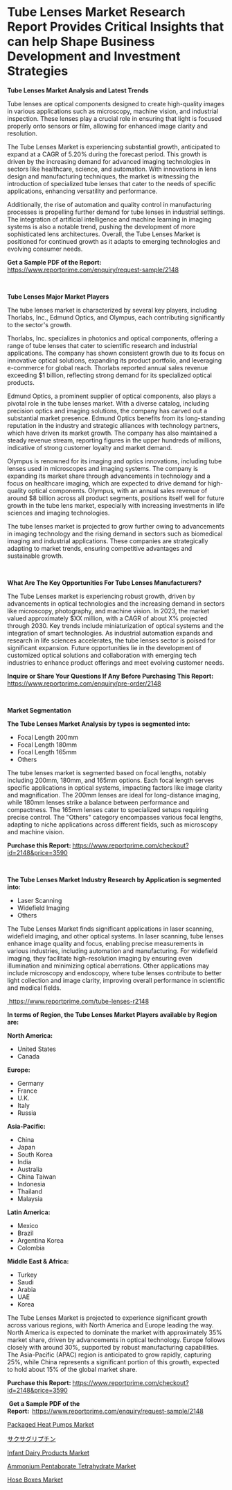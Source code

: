 <p><h1>Tube Lenses Market Research Report Provides Critical Insights that can help Shape Business Development and Investment Strategies</h1></p><p><strong>Tube Lenses Market Analysis and Latest Trends</strong></p>
<p><p>Tube lenses are optical components designed to create high-quality images in various applications such as microscopy, machine vision, and industrial inspection. These lenses play a crucial role in ensuring that light is focused properly onto sensors or film, allowing for enhanced image clarity and resolution. </p><p>The Tube Lenses Market is experiencing substantial growth, anticipated to expand at a CAGR of 5.20% during the forecast period. This growth is driven by the increasing demand for advanced imaging technologies in sectors like healthcare, science, and automation. With innovations in lens design and manufacturing techniques, the market is witnessing the introduction of specialized tube lenses that cater to the needs of specific applications, enhancing versatility and performance.</p><p>Additionally, the rise of automation and quality control in manufacturing processes is propelling further demand for tube lenses in industrial settings. The integration of artificial intelligence and machine learning in imaging systems is also a notable trend, pushing the development of more sophisticated lens architectures. Overall, the Tube Lenses Market is positioned for continued growth as it adapts to emerging technologies and evolving consumer needs.</p></p>
<p><strong>Get a Sample PDF of the Report:&nbsp;</strong> <a href="https://www.reportprime.com/enquiry/request-sample/2148">https://www.reportprime.com/enquiry/request-sample/2148</a></p>
<p>&nbsp;</p>
<p><strong>Tube Lenses Major Market Players</strong></p>
<p><p>The tube lenses market is characterized by several key players, including Thorlabs, Inc., Edmund Optics, and Olympus, each contributing significantly to the sector's growth. </p><p>Thorlabs, Inc. specializes in photonics and optical components, offering a range of tube lenses that cater to scientific research and industrial applications. The company has shown consistent growth due to its focus on innovative optical solutions, expanding its product portfolio, and leveraging e-commerce for global reach. Thorlabs reported annual sales revenue exceeding $1 billion, reflecting strong demand for its specialized optical products.</p><p>Edmund Optics, a prominent supplier of optical components, also plays a pivotal role in the tube lenses market. With a diverse catalog, including precision optics and imaging solutions, the company has carved out a substantial market presence. Edmund Optics benefits from its long-standing reputation in the industry and strategic alliances with technology partners, which have driven its market growth. The company has also maintained a steady revenue stream, reporting figures in the upper hundreds of millions, indicative of strong customer loyalty and market demand.</p><p>Olympus is renowned for its imaging and optics innovations, including tube lenses used in microscopes and imaging systems. The company is expanding its market share through advancements in technology and a focus on healthcare imaging, which are expected to drive demand for high-quality optical components. Olympus, with an annual sales revenue of around $8 billion across all product segments, positions itself well for future growth in the tube lens market, especially with increasing investments in life sciences and imaging technologies.</p><p>The tube lenses market is projected to grow further owing to advancements in imaging technology and the rising demand in sectors such as biomedical imaging and industrial applications. These companies are strategically adapting to market trends, ensuring competitive advantages and sustainable growth.</p></p>
<p>&nbsp;</p>
<p><strong>What Are The Key Opportunities For Tube Lenses Manufacturers?</strong></p>
<p><p>The Tube Lenses market is experiencing robust growth, driven by advancements in optical technologies and the increasing demand in sectors like microscopy, photography, and machine vision. In 2023, the market valued approximately $XX million, with a CAGR of about X% projected through 2030. Key trends include miniaturization of optical systems and the integration of smart technologies. As industrial automation expands and research in life sciences accelerates, the tube lenses sector is poised for significant expansion. Future opportunities lie in the development of customized optical solutions and collaboration with emerging tech industries to enhance product offerings and meet evolving customer needs.</p></p>
<p><strong>Inquire or Share Your Questions If Any Before Purchasing This Report:</strong> <a href="https://www.reportprime.com/enquiry/pre-order/2148">https://www.reportprime.com/enquiry/pre-order/2148</a></p>
<p>&nbsp;</p>
<p><strong>Market Segmentation</strong></p>
<p><strong>The Tube Lenses Market Analysis by types is segmented into:</strong></p>
<p><ul><li>Focal Length 200mm</li><li>Focal Length 180mm</li><li>Focal Length 165mm</li><li>Others</li></ul></p>
<p><p>The tube lenses market is segmented based on focal lengths, notably including 200mm, 180mm, and 165mm options. Each focal length serves specific applications in optical systems, impacting factors like image clarity and magnification. The 200mm lenses are ideal for long-distance imaging, while 180mm lenses strike a balance between performance and compactness. The 165mm lenses cater to specialized setups requiring precise control. The "Others" category encompasses various focal lengths, adapting to niche applications across different fields, such as microscopy and machine vision.</p></p>
<p><strong>Purchase this Report:&nbsp;</strong><a href="https://www.reportprime.com/checkout?id=2148&price=3590">https://www.reportprime.com/checkout?id=2148&price=3590</a></p>
<p>&nbsp;</p>
<p><strong>The Tube Lenses Market Industry Research by Application is segmented into:</strong></p>
<p><ul><li>Laser Scanning</li><li>Widefield Imaging</li><li>Others</li></ul></p>
<p><p>The Tube Lenses Market finds significant applications in laser scanning, widefield imaging, and other optical systems. In laser scanning, tube lenses enhance image quality and focus, enabling precise measurements in various industries, including automation and manufacturing. For widefield imaging, they facilitate high-resolution imaging by ensuring even illumination and minimizing optical aberrations. Other applications may include microscopy and endoscopy, where tube lenses contribute to better light collection and image clarity, improving overall performance in scientific and medical fields.</p></p>
<p><a href="https://www.reportprime.com/tube-lenses-r2148">&nbsp;https://www.reportprime.com/tube-lenses-r2148</a></p>
<p><strong>In terms of Region, the Tube Lenses Market Players available by Region are:</strong></p>
<p>
    <p> <strong> North America: </strong>
        <ul>
            <li>United States</li>
            <li>Canada</li>
        </ul>
        </p> 
    <p> <strong> Europe: </strong>
        <ul>
            <li>Germany</li>
            <li>France</li>
            <li>U.K.</li>
            <li>Italy</li>
            <li>Russia</li>
        </ul>
        </p> 
    <p> <strong> Asia-Pacific: </strong>
        <ul>
            <li>China</li>
            <li>Japan</li>
            <li>South Korea</li>
            <li>India</li>
            <li>Australia</li>
            <li>China Taiwan</li>
            <li>Indonesia</li>
            <li>Thailand</li>
            <li>Malaysia</li>
        </ul>
        </p> 
    <p> <strong> Latin America: </strong>
        <ul>
            <li>Mexico</li>
            <li>Brazil</li>
            <li>Argentina Korea</li>
            <li>Colombia</li>
        </ul>
        </p> 
    <p> <strong> Middle East & Africa: </strong>
        <ul>
            <li>Turkey</li>
            <li>Saudi</li>
            <li>Arabia</li>
            <li>UAE</li>
            <li>Korea</li>
        </ul>
    </p>
    </p>
<p><p>The Tube Lenses Market is projected to experience significant growth across various regions, with North America and Europe leading the way. North America is expected to dominate the market with approximately 35% market share, driven by advancements in optical technology. Europe follows closely with around 30%, supported by robust manufacturing capabilities. The Asia-Pacific (APAC) region is anticipated to grow rapidly, capturing 25%, while China represents a significant portion of this growth, expected to hold about 15% of the global market share.</p></p>
<p><strong>Purchase this Report: </strong><a href="https://www.reportprime.com/checkout?id=2148&price=3590">https://www.reportprime.com/checkout?id=2148&price=3590</a></p>
<p>&nbsp;<strong>Get a Sample PDF of the Report:&nbsp;&nbsp;</strong><a href="https://www.reportprime.com/enquiry/request-sample/2148">https://www.reportprime.com/enquiry/request-sample/2148</a></p>
<p><strong></strong></p>
<p><p><a href="https://issuu.com/reportprime-2/docs/packaged-heat-pumps-market-size-203_04fd0220097aef">Packaged Heat Pumps Market</a></p><p><a href="https://medium.com/@novastamm2023/%E3%82%B5%E3%82%AD%E3%82%B5%E3%82%B0%E3%83%AA%E3%83%97%E3%83%81%E3%83%B3%E6%A5%AD%E7%95%8C%E5%88%86%E6%9E%90%E3%83%AC%E3%83%9D%E3%83%BC%E3%83%88-%E3%82%A2%E3%83%97%E3%83%AA%E3%82%B1%E3%83%BC%E3%82%B7%E3%83%A7%E3%83%B3-%E5%9C%B0%E5%9F%9F-%E7%AB%B6%E4%BA%89%E6%88%A6%E7%95%A5%E3%81%AB%E3%82%88%E3%82%8B%E5%B8%82%E5%A0%B4%E8%A6%8F%E6%A8%A1-%E3%82%B7%E3%82%A7%E3%82%A2-%E3%83%88%E3%83%AC%E3%83%B3%E3%83%89-2024%E5%B9%B4-2031%E5%B9%B4-a97075f91038">サクサグリプチン</a></p><p><a href="https://medium.com/@tedbrakus/infant-dairy-products-market-research-report-exploring-market-size-and-revenue-analysis-for-infant-db0b54af7336">Infant Dairy Products Market</a></p><p><a href="https://www.linkedin.com/pulse/global-ammonium-pentaborate-tetrahydrate-market-opportunities-cgnae?trackingId=nSt4DoLkTf2XCiHujgVI8g%3D%3D">Ammonium Pentaborate Tetrahydrate Market</a></p><p><a href="https://issuu.com/reportprime-2/docs/hose-boxes-market-size-2030.pptx_643e4340fcd0c2">Hose Boxes Market</a></p></p>